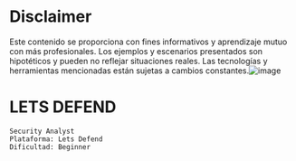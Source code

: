 # Disclaimer

Este contenido se proporciona con fines informativos y aprendizaje mutuo con más profesionales. Los ejemplos y escenarios presentados son hipotéticos y pueden no reflejar situaciones reales. Las tecnologías y herramientas mencionadas están sujetas a cambios constantes.![image](https://www.campusciberseguridad.com/media/k2/items/cache/9267284e7733f4bec00d2e114d3f3ba1_L.jpg)

# LETS DEFEND

    Security Analyst
    Plataforma: Lets Defend
    Dificultad: Beginner
